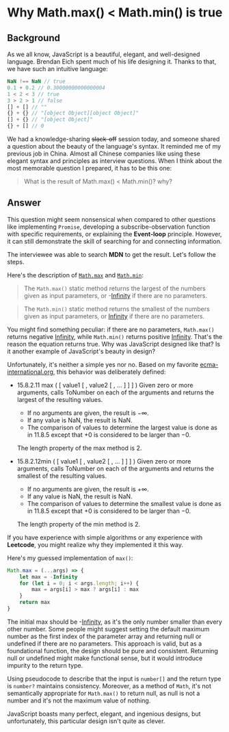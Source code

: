 # Why Math.max() < Math.min() is true

## Background

As we all know, JavaScript is a beautiful, elegant, and well-designed language. Brendan Eich spent much of his life designing it. Thanks to that, we have such an intuitive language:

```JavaScript
NaN !== NaN // true
0.1 + 0.2 // 0.30000000000000004
1 < 2 < 3 // true
3 > 2 > 1 // false 
[] + [] // ""
{} + {} // "[object Object][object Object]"
[] + {} // "[object Object]"
{} + [] // 0
```

We had a knowledge-sharing ~~slack-off~~ session today, and someone shared a question about the beauty of the language's syntax. It reminded me of my previous job in China. Almost all Chinese companies like using these elegant syntax and principles as interview questions. When I think about the most memorable question I prepared, it has to be this one:

> What is the result of Math.max() < Math.min()? why?

## Answer

This question might seem nonsensical when compared to other questions like implementing `Promise`, developing a subscribe-observation function with specific requirements, or explaining the **Event-loop** principle. However, it can still demonstrate the skill of searching for and connecting information.

The interviewee was able to search **MDN** to get the result. Let's follow the steps.

Here's the description of [`Math.max`](https://developer.mozilla.org/en-US/docs/Web/JavaScript/Reference/Global_Objects/Math/max) and [`Math.min`](https://developer.mozilla.org/en-US/docs/Web/JavaScript/Reference/Global_Objects/Math/min):

> The `Math.max()` static method returns the largest of the numbers given as input parameters, or -[Infinity](https://developer.mozilla.org/en-US/docs/Web/JavaScript/Reference/Global_Objects/Infinity) if there are no parameters.

> The `Math.min()` static method returns the smallest of the numbers given as input parameters, or [Infinity](https://developer.mozilla.org/en-US/docs/Web/JavaScript/Reference/Global_Objects/Infinity) if there are no parameters.

You might find something peculiar: if there are no parameters, `Math.max()` returns negative [Infinity](https://developer.mozilla.org/en-US/docs/Web/JavaScript/Reference/Global_Objects/Infinity), while `Math.min()` returns positive [Infinity](https://developer.mozilla.org/en-US/docs/Web/JavaScript/Reference/Global_Objects/Infinity). That's the reason the equation returns true. Why was JavaScript designed like that? Is it another example of JavaScript's beauty in design?

Unfortunately, it's neither a simple yes nor no. Based on my favorite [ecma-international.org](https://262.ecma-international.org/5.1/#sec-15.2.4), this behavior was deliberately defined:


* 15.8.2.11 max ( [ value1 [ , value2 [ , … ] ] ] )
Given zero or more arguments, calls ToNumber on each of the arguments and returns the largest of the resulting values.

  * If no arguments are given, the result is −∞.
  * If any value is NaN, the result is NaN.
  * The comparison of values to determine the largest value is done as in 11.8.5 except that +0 is considered to be larger than −0.

  The length property of the max method is 2.

* 15.8.2.12min ( [ value1 [ , value2 [ , … ] ] ] )
Given zero or more arguments, calls ToNumber on each of the arguments and returns the smallest of the resulting values.

  * If no arguments are given, the result is +∞.
  * If any value is NaN, the result is NaN.
  * The comparison of values to determine the smallest value is done as in 11.8.5 except that +0 is considered to be larger than −0.
  
  The length property of the min method is 2.

If you have experience with simple algorithms or any experience with **Leetcode**, you might realize why they implemented it this way.

Here's my guessed implementation of `max()`:

```JavaScript
Math.max = (...args) => {
    let max = -Infinity
    for (let i = 0; i < args.length; i++) {
        max = args[i] > max ? args[i] : max
    }
    return max
}
```

The initial max should be -[Infinity](https://developer.mozilla.org/en-US/docs/Web/JavaScript/Reference/Global_Objects/Infinity), as it's the only number smaller than every other number. Some people might suggest setting the default maximum number as the first index of the parameter array and returning null or undefined if there are no parameters. This approach is valid, but as a foundational function, the design should be pure and consistent. Returning null or undefined might make functional sense, but it would introduce impurity to the return type.

Using pseudocode to describe that the input is `number[]` and the return type is `number?` maintains consistency. Moreover, as a method of `Math`, it's not semantically appropriate for `Math.max()` to return null, as null is not a number and it's not the maximum value of nothing.

JavaScript boasts many perfect, elegant, and ingenious designs, but unfortunately, this particular design isn't quite as clever.